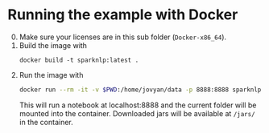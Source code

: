 # Running the example with Docker
0. Make sure your licenses are in this sub folder (`Docker-x86_64`).
1. Build the image with
    ```
    docker build -t sparknlp:latest .
    ```
2. Run the image with
    ```bash
    docker run --rm -it -v $PWD:/home/jovyan/data -p 8888:8888 sparknlp:latest
    ```
    This will run a notebook at localhost:8888 and the current folder will be mounted into the container. Downloaded jars will be available at `/jars/` in the container.
